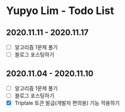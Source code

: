 # Yupyo Lim - Todo List

## 2020.11.11 - 2020.11.17
 - [ ] 알고리즘 1문제 풀기
 - [ ] 블로그 포스팅하기
 
## 2020.11.04 - 2020.11.10
 - [ ] 알고리즘 1문제 풀기
 - [ ] 블로그 포스팅하기
 - [x] Triptale 토큰 발급(개발자 편의용) 기능 적용하기
